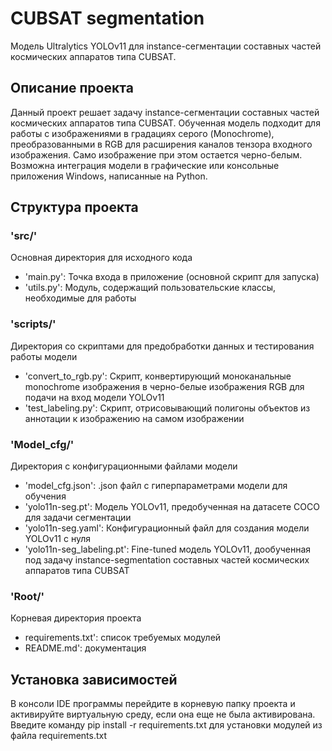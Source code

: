 # CUBSAT segmentation

Модель Ultralytics YOLOv11 для instance-сегментации составных частей космических аппаратов типа CUBSAT.

## Описание проекта

Данный проект решает задачу instance-сегментации составных частей космических аппаратов типа CUBSAT.
Обученная модель подходит для работы с изображениями в градациях серого (Monochrome), преобразованными в RGB для расширения каналов тензора входного изображения.
Само изображение при этом остается черно-белым.
Возможна интеграция модели в графические или консольные приложения Windows, написанные на Python.

## Структура проекта

### 'src/'
Основная директория для исходного кода
 - 'main.py': Точка входа в приложение (основной скрипт для запуска)
 - 'utils.py': Модуль, содержащий пользовательские классы, необходимые для работы

### 'scripts/'
Директория со скриптами для предобработки данных и тестирования работы модели
 - 'convert_to_rgb.py': Скрипт, конвертирующий моноканальные monochrome изображения в черно-белые изображения RGB для подачи на вход модели YOLOv11
 - 'test_labeling.py': Скрипт, отрисовывающий полигоны объектов из аннотации к изображению на самом изображении

### 'Model_cfg/'
Директория с конфигурационными файлами модели
 - 'model_cfg.json': .json файл с гиперпараметрами модели для обучения
 - 'yolo11n-seg.pt': Модель YOLOv11, предобученная на датасете COCO для задачи сегментации
 -  'yolo11n-seg.yaml': Конфигурационный файл для создания модели YOLOv11 с нуля
 - 'yolo11n-seg_labeling.pt': Fine-tuned модель YOLOv11, дообученная под задачу instance-segmentation составных частей космических аппаратов типа CUBSAT

### 'Root/'
Корневая директория проекта
 - requirements.txt': список требуемых модулей
 -  README.md': документация

## Установка зависимостей
В консоли IDE программы перейдите в корневую папку проекта и активируйте виртуальную среду, если она еще не была активирована.
Введите команду pip install -r requirements.txt для установки модулей из файла requirements.txt


